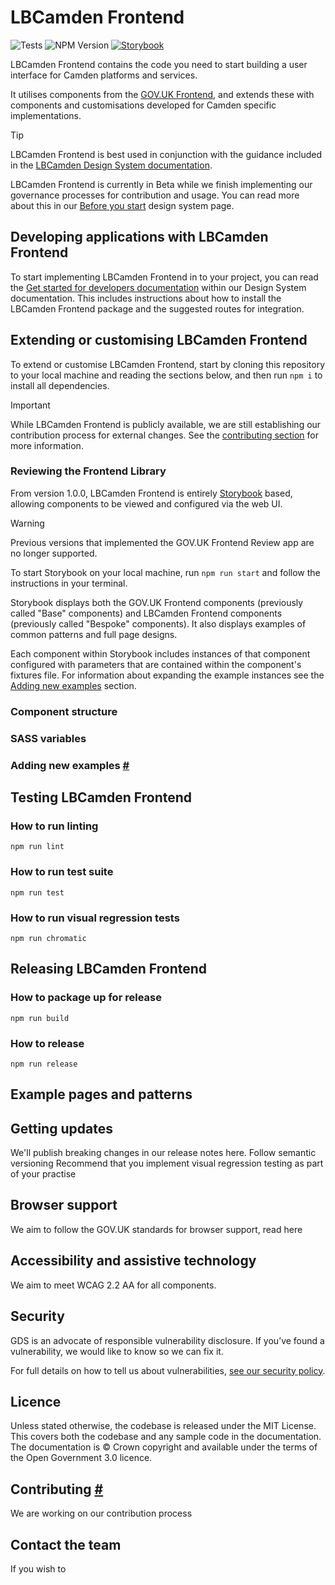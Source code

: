 LBCamden Frontend
=====================

![Tests](https://github.com/LBCamden/lbcamden-frontend/actions/workflows/tests.yml/badge.svg?branch=main) ![NPM Version](https://img.shields.io/npm/v/lbcamden-frontend) [![Storybook](https://cdn.jsdelivr.net/gh/storybookjs/brand@main/badge/badge-storybook.svg)](https://chromatic.com)

LBCamden Frontend contains the code you need to start building a user interface for Camden platforms and services.

It utilises components from the [GOV.UK Frontend](https://github.com/alphagov/govuk-frontend), and extends these with components and customisations developed for Camden specific implementations.

> [!TIP]
> LBCamden Frontend is best used in conjunction with the guidance included in the [LBCamden Design System documentation](https://zeroheight.com/4c170debc).

LBCamden Frontend is currently in Beta while we finish implementing our governance processes for contribution and usage. You can read more about this in our [Before you start](https://zeroheight.com/4c170debc/v/latest/p/22c3a6-before-you-start) design system page.

## Developing applications with LBCamden Frontend
To start implementing LBCamden Frontend in to your project, you can read the [Get started for developers documentation](https://zeroheight.com/4c170debc/p/718aa5-get-started-for-developers) within our Design System documentation. This includes instructions about how to install the LBCamden Frontend package and the suggested routes for integration.

## Extending or customising LBCamden Frontend
To extend or customise LBCamden Frontend, start by cloning this repository to your local machine and reading the sections below, and then run `npm i` to install all dependencies.

> [!IMPORTANT] 
> While LBCamden Frontend is publicly available, we are still establishing our contribution process for external changes. See the [contributing section](#contributing) for more information.

### Reviewing the Frontend Library
From version 1.0.0, LBCamden Frontend is entirely [Storybook](https://storybook.js.org/) based, allowing components to be viewed and configured via the web UI. 

> [!WARNING]  
> Previous versions that implemented the GOV.UK Frontend Review app are no longer supported.

To start Storybook on your local machine, run `npm run start` and follow the instructions in your terminal.

Storybook displays both the GOV.UK Frontend components (previously called "Base" components) and LBCamden Frontend components (previously called "Bespoke" components). It also displays examples of common patterns and full page designs.

Each component within Storybook includes instances of that component configured with parameters that are contained within the component's fixtures file. For information about expanding the example instances see the [Adding new examples](#adding-new-examples) section. 

### Component structure

### SASS variables

### Adding new examples [#](#adding-new-examples)

## Testing LBCamden Frontend

### How to run linting
`npm run lint`

### How to run test suite
`npm run test`

### How to run visual regression tests
`npm run chromatic`

## Releasing LBCamden Frontend

### How to package up for release
`npm run build`

### How to release
`npm run release`

## Example pages and patterns

## Getting updates
We'll publish breaking changes in our release notes here.
Follow semantic versioning
Recommend that you implement visual regression testing as part of your practise

## Browser support
We aim to follow the GOV.UK standards for browser support, read here

## Accessibility and assistive technology
We aim to meet WCAG 2.2 AA for all components.

## Security
GDS is an advocate of responsible vulnerability disclosure. If you’ve found a vulnerability, we would like to know so we can fix it.

For full details on how to tell us about vulnerabilities, [see our security policy](https://github.com/alphagov/govuk-frontend/security/policy).

## Licence
Unless stated otherwise, the codebase is released under the MIT License. This covers both the codebase and any sample code in the documentation. The documentation is &copy; Crown copyright and available under the terms of the Open Government 3.0 licence.

## Contributing [#](#contributing)
We are working on our contribution process

## Contact the team
If you wish to 